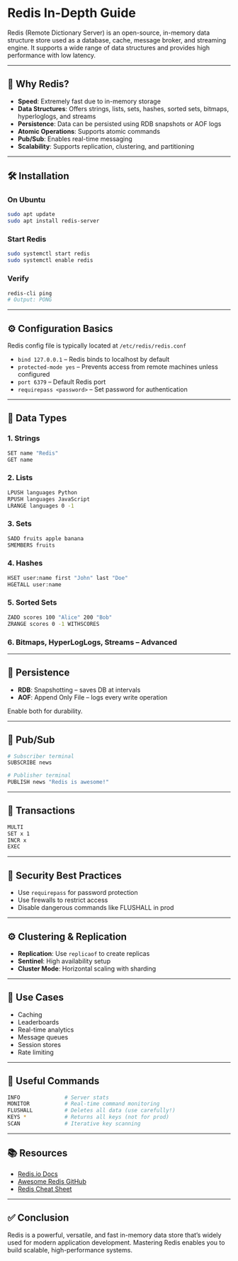 
# Redis In-Depth Guide

Redis (Remote Dictionary Server) is an open-source, in-memory data structure store used as a database, cache, message broker, and streaming engine. It supports a wide range of data structures and provides high performance with low latency.

---

## 📌 Why Redis?

- **Speed**: Extremely fast due to in-memory storage
- **Data Structures**: Offers strings, lists, sets, hashes, sorted sets, bitmaps, hyperloglogs, and streams
- **Persistence**: Data can be persisted using RDB snapshots or AOF logs
- **Atomic Operations**: Supports atomic commands
- **Pub/Sub**: Enables real-time messaging
- **Scalability**: Supports replication, clustering, and partitioning

---

## 🛠 Installation

### On Ubuntu
```bash
sudo apt update
sudo apt install redis-server
```

### Start Redis
```bash
sudo systemctl start redis
sudo systemctl enable redis
```

### Verify
```bash
redis-cli ping
# Output: PONG
```

---

## ⚙️ Configuration Basics

Redis config file is typically located at `/etc/redis/redis.conf`

- `bind 127.0.0.1` – Redis binds to localhost by default
- `protected-mode yes` – Prevents access from remote machines unless configured
- `port 6379` – Default Redis port
- `requirepass <password>` – Set password for authentication

---

## 📂 Data Types

### 1. Strings
```bash
SET name "Redis"
GET name
```

### 2. Lists
```bash
LPUSH languages Python
RPUSH languages JavaScript
LRANGE languages 0 -1
```

### 3. Sets
```bash
SADD fruits apple banana
SMEMBERS fruits
```

### 4. Hashes
```bash
HSET user:name first "John" last "Doe"
HGETALL user:name
```

### 5. Sorted Sets
```bash
ZADD scores 100 "Alice" 200 "Bob"
ZRANGE scores 0 -1 WITHSCORES
```

### 6. Bitmaps, HyperLogLogs, Streams – Advanced

---

## 🔁 Persistence

- **RDB**: Snapshotting – saves DB at intervals
- **AOF**: Append Only File – logs every write operation

Enable both for durability.

---

## 📡 Pub/Sub

```bash
# Subscriber terminal
SUBSCRIBE news

# Publisher terminal
PUBLISH news "Redis is awesome!"
```

---

## 🧠 Transactions

```bash
MULTI
SET x 1
INCR x
EXEC
```

---

## 🔐 Security Best Practices

- Use `requirepass` for password protection
- Use firewalls to restrict access
- Disable dangerous commands like FLUSHALL in prod

---

## ⚙️ Clustering & Replication

- **Replication**: Use `replicaof` to create replicas
- **Sentinel**: High availability setup
- **Cluster Mode**: Horizontal scaling with sharding

---

## 🔄 Use Cases

- Caching
- Leaderboards
- Real-time analytics
- Message queues
- Session stores
- Rate limiting

---

## 🧪 Useful Commands

```bash
INFO              # Server stats
MONITOR           # Real-time command monitoring
FLUSHALL          # Deletes all data (use carefully!)
KEYS *            # Returns all keys (not for prod)
SCAN              # Iterative key scanning
```

---

## 📚 Resources

- [Redis.io Docs](https://redis.io/docs/)
- [Awesome Redis GitHub](https://github.com/antirez/redis)
- [Redis Cheat Sheet](https://devhints.io/redis)

---

## ✅ Conclusion

Redis is a powerful, versatile, and fast in-memory data store that’s widely used for modern application development. Mastering Redis enables you to build scalable, high-performance systems.
